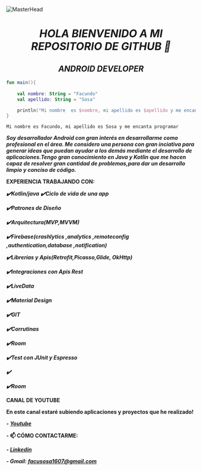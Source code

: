 ![MasterHead](https://1.bp.blogspot.com/-7A4WynwLsMw/XbBpCXG8fHI/AAAAAAAAMt4/uOa1bpLskYgrwGbllhSu2SDj_Mig8SXJQCLcBGAsYHQ/s1600/2000_600px.gif)
***<h1 align="center">HOLA BIENVENIDO A MI REPOSITORIO DE GITHUB 👋</h1>***
***<h2 align="center">ANDROID DEVELOPER</h2>***

```kotlin
fun main(){
    
    val nombre: String = "Facundo"
    val apellido: String = "Sosa"

    println("Mi nombre  es $nombre, mi apellido es $apellido y me encanta programar ")
}
```
```
Mi nombre es Facundo, mi apellido es Sosa y me encanta programar
```


***Soy desarrollador Android con gran interés en desarrollarme como profesional en el área. Me considero una persona con gran inciativa para generar ideas que puedan ayudar a los demás mediante el desarrollo de aplicaciones.Tengo gran conocimiento en Java y Kotlin que me hacen capaz de resolver gran cantidad de problemas,para dar un desarrollo limpio y conciso de código.***




**EXPERIENCIA TRABAJANDO CON:**


***✔️Kotlin/java***                                                           ***✔️Ciclo de vida de una app***



***✔️Patrones de Diseño***

***✔️Arquitectura(MVP,MVVM)*** 

***✔️Firebase(crashlytics ,analytics ,remoteconfig ,authentication,database ,notification)***

***✔️Librerias y Apis(Retrofit,Picasso,Glide, OkHttp)***

***✔️Integraciones con Apis Rest*** 

***✔️LiveData*** 

***✔️Material Design***

***✔️GIT*** 

***✔️Corrutinas***

***✔️Room***

***✔️Test con JUnit y Espresso***

***✔️***

***✔️Room***

**CANAL DE YOUTUBE** 

**En este canal estaré subiendo aplicaciones y proyectos que he realizado!**

***- [Youtube](https://www.youtube.com/@FacuDev/featured)***


**- 📫 CÓMO CONTACTARME:** 

***- [Linkedin](https://www.linkedin.com/in/sosafacundo/)***
  
***- Gmail: facusosa1607@gmail.com***

